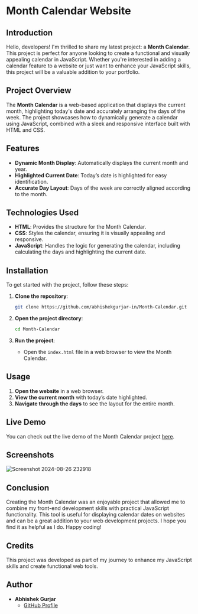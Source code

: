 # Month Calendar Website
## Introduction

Hello, developers! I'm thrilled to share my latest project: a **Month Calendar**. This project is perfect for anyone looking to create a functional and visually appealing calendar in JavaScript. Whether you're interested in adding a calendar feature to a website or just want to enhance your JavaScript skills, this project will be a valuable addition to your portfolio.

## Project Overview

The **Month Calendar** is a web-based application that displays the current month, highlighting today's date and accurately arranging the days of the week. The project showcases how to dynamically generate a calendar using JavaScript, combined with a sleek and responsive interface built with HTML and CSS.

## Features

- **Dynamic Month Display**: Automatically displays the current month and year.
- **Highlighted Current Date**: Today’s date is highlighted for easy identification.
- **Accurate Day Layout**: Days of the week are correctly aligned according to the month.

## Technologies Used

- **HTML**: Provides the structure for the Month Calendar.
- **CSS**: Styles the calendar, ensuring it is visually appealing and responsive.
- **JavaScript**: Handles the logic for generating the calendar, including calculating the days and highlighting the current date.


## Installation

To get started with the project, follow these steps:

1. **Clone the repository**:
    ```bash
    git clone https://github.com/abhishekgurjar-in/Month-Calendar.git
    ```

2. **Open the project directory**:
    ```bash
    cd Month-Calendar
    ```

3. **Run the project**:
    - Open the `index.html` file in a web browser to view the Month Calendar.

## Usage

1. **Open the website** in a web browser.
2. **View the current month** with today’s date highlighted.
3. **Navigate through the days** to see the layout for the entire month.



## Live Demo

You can check out the live demo of the Month Calendar project [here](https://abhishekgurjar-in.github.io/Month-Calendar/).
## Screenshots
![Screenshot 2024-08-26 232918](https://github.com/user-attachments/assets/b9e6986c-d60e-486e-8157-8ac249e63733)

## Conclusion

Creating the Month Calendar was an enjoyable project that allowed me to combine my front-end development skills with practical JavaScript functionality. This tool is useful for displaying calendar dates on websites and can be a great addition to your web development projects. I hope you find it as helpful as I do. Happy coding!

## Credits

This project was developed as part of my journey to enhance my JavaScript skills and create functional web tools.

## Author

- **Abhishek Gurjar**
  - [GitHub Profile](https://github.com/abhishekgurjar-in)

